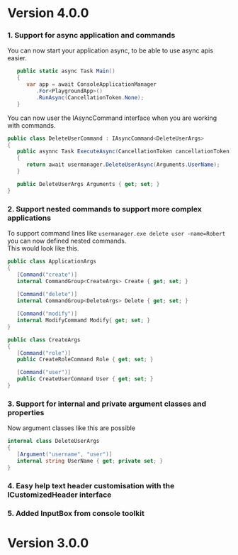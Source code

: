 # Version 4.0.0
### 1. Support for async application and commands

You can now start your application async, to be able to use async apis easier.

```c#
   public static async Task Main()
   {
      var app = await ConsoleApplicationManager
         .For<PlaygroundApp>()
         .RunAsync(CancellationToken.None);
   }
```
You can now user the IAsyncCommand interface when you are working with commands.


```c#
public class DeleteUserCommand : IAsyncCommand<DeleteUserArgs>
{
   public asynnc Task ExecuteAsync(CancellationToken cancellationToken)
   {
      return await usermanager.DeleteUserAsync(Arguments.UserName);
   }

   public DeleteUserArgs Arguments { get; set; }
}
```

### 2. Support nested commands to support more complex applications
To support command lines like `usermanager.exe delete user -name=Robert` you can now defined nested commands.   
This would look like this.

```c#
public class ApplicationArgs
{
   [Command("create")]
   internal CommandGroup<CreateArgs> Create { get; set; } 
   
   [Command("delete")]
   internal CommandGroup<DeleteArgs> Delete { get; set; }   

   [Command("modify")]
   internal ModifyCommamd Modify{ get; set; }  
}

public class CreateArgs
{
   [Command("role")]
   public CreateRoleCommand Role { get; set; }

   [Command("user")]
   public CreateUserCommand User { get; set; }
}

```



### 3. Support for internal and private argument classes and properties

Now argument classes like this are possible
```c#
internal class DeleteUserArgs
{
   [Argument("username", "user")]
   internal string UserName { get; private set; }
}
```

### 4. Easy help text header customisation with the ICustomizedHeader interface


### 5. Added InputBox from console toolkit 

# Version 3.0.0
